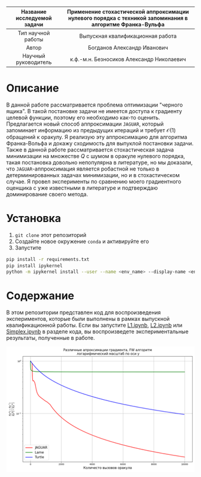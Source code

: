 | Название исследуемой задачи | Применение стохастической аппроксимации нулевого порядка с техникой запоминания в алгоритме Франка-Вульфа |
| :---: | :---: |
| Тип научной работы | Выпускная квалификационная работа |
| Автор | Богданов Александр Иванович |
| Научный руководитель | к.ф.-м.н. Безносиков Александр Николаевич |

# Описание

В данной работе рассматривается проблема оптимизации "черного ящика". В такой постановке задачи не имеется доступа к градиенту целевой функции, поэтому его необходимо как-то оценить. Предлагается новый способ аппроксимации $\texttt{JAGUAR}$, который запоминает информацию из предыдущих итераций и требует $\mathcal{O}(1)$ обращений к оракулу. Я реализую эту аппроксимацию для алгоритма Франка-Вольфа и докажу сходимость для выпуклой постановки задачи. Также в данной работе рассматривается стохастическая задача минимизации на множестве $Q$ с шумом в оракуле нулевого порядка, такая постановка довольно непопулярна в литературе, но мы доказали, что $\texttt{JAGUAR}$-аппроксимация является робастной не только в детерминированных задачах минимизации, но и в стохастическом случае. Я провел эксперименты по сравнению моего градиентного оценщика с уже известными в литературе и подтверждаю доминирование своего метода.

# Установка

1. `git clone` этот репозиторий
2. Создайте новое окружение `conda` и активируйте его
3. Запустите 
```bash
pip install -r requirements.txt
pip install ipykernel
python -m ipykernel install --user --name <env_name> --display-name <env_name>
```

# Содержание

В этом репозитории представлен код для воспроизведения экспериментов, которые были выполнены в рамках выпускной квалификационной работы. Если вы запустите [L1.ipynb](https://github.com/intsystems/Bogdanov-BS-Thesis/blob/main/code/L1.ipynb), [L2.ipynb](https://github.com/intsystems/Bogdanov-BS-Thesis/blob/main/code/L2.ipynb) или [Simplex.ipynb](https://github.com/intsystems/Bogdanov-BS-Thesis/blob/main/code/Simplex.ipynb) в разделе кода, вы воспроизведете экспериментальные результаты, полученные в работе.  

![JAGUAR](./code/figures/Non-stochastics.png)

